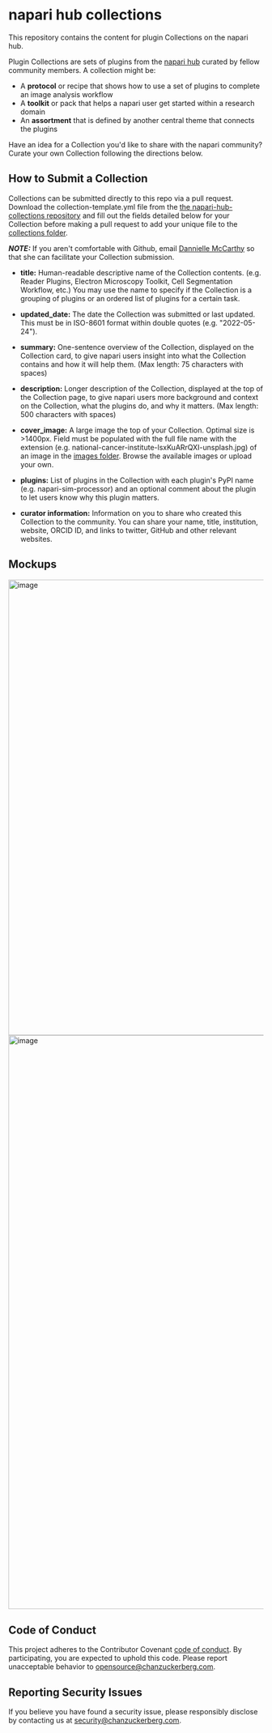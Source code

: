# napari hub collections

This repository contains the content for plugin Collections on the napari hub.

Plugin Collections are sets of plugins from the [napari hub](https://www.napari-hub.org/) curated by fellow community members. A collection might be: 
- A **protocol** or recipe that shows how to use a set of plugins to complete an image analysis workflow
- A **toolkit** or pack that helps a napari user get started within a research domain
- An **assortment** that is defined by another central theme that connects the plugins

Have an idea for a Collection you'd like to share with the napari community? Curate your own Collection following the directions below.

## How to Submit a Collection

Collections can be submitted directly to this repo via a pull request. Download the collection-template.yml file from the [the napari-hub-collections repository](https://github.com/chanzuckerberg/napari-hub-collections) and fill out the fields detailed below for your Collection before making a pull request to add your unique file to the [collections folder](collections). 

***NOTE:*** If you aren't comfortable with Github, email [Dannielle McCarthy](mailto:dmccarthy@chanzuckerberg.com) so that she can facilitate your Collection submission.

* **title:** Human-readable descriptive name of the Collection contents. (e.g. Reader Plugins, Electron Microscopy Toolkit, Cell Segmentation Workflow, etc.) You may use the name to specify if the Collection is a grouping of plugins or an ordered list of plugins for a certain task.

* **updated_date:** The date the Collection was submitted or last updated. This must be in ISO-8601 format within double quotes (e.g. "2022-05-24").

* **summary:** One-sentence overview of the Collection, displayed on the Collection card, to give napari users insight into what the Collection contains and how it will help them. (Max length: 75 characters with spaces)

* **description:** Longer description of the Collection, displayed at the top of the Collection page, to give napari users more background and context on the Collection, what the plugins do, and why it matters. (Max length: 500 characters with spaces)

* **cover_image:** A large image the top of your Collection. Optimal size is >1400px. Field must be populated with the full file name with the extension (e.g. national-cancer-institute-lsxKuARrQXI-unsplash.jpg) of an image in the [images folder](images). Browse the available images or upload your own.

* **plugins:** List of plugins in the Collection with each plugin's PyPI name (e.g. napari-sim-processor) and an optional comment about the plugin to let users know why this plugin matters.

* **curator information:** Information on you to share who created this Collection to the community. You can share your name, title, institution, website, ORCID ID, and links to twitter, GitHub and other relevant websites. 

## Mockups

<img width="900" alt="image" src="https://user-images.githubusercontent.com/1245615/171043163-c4371b71-f1b7-480e-a770-b0e67317a68b.png">

<img width="1134" alt="image" src="https://user-images.githubusercontent.com/1245615/171042327-e9ff5a3a-adbf-4046-8dd9-9f97a5c5dacf.png">


## Code of Conduct

This project adheres to the Contributor Covenant [code of conduct](https://github.com/chanzuckerberg/.github/blob/master/CODE_OF_CONDUCT.md). By participating, you are expected to uphold this code. Please report unacceptable behavior to [opensource@chanzuckerberg.com](mailto:opensource@chanzuckerberg.com).

## Reporting Security Issues

If you believe you have found a security issue, please responsibly disclose by contacting us at [security@chanzuckerberg.com](mailto:security@chanzuckerberg.com).
